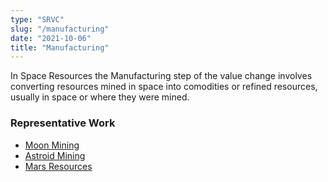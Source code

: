 ```yaml
---
type: "SRVC"
slug: "/manufacturing"
date: "2021-10-06"
title: "Manufacturing"
---
```

In Space Resources the Manufacturing step of the value change involves converting resources mined in space into comodities or refined resources, usually in space or where they were mined.

### Representative Work

- [Moon Mining](https://xkcd.com/2524/)
- [Astroid Mining](https://xkcd.com/2124/)
- [Mars Resources](https://xkcd.com/1356/)